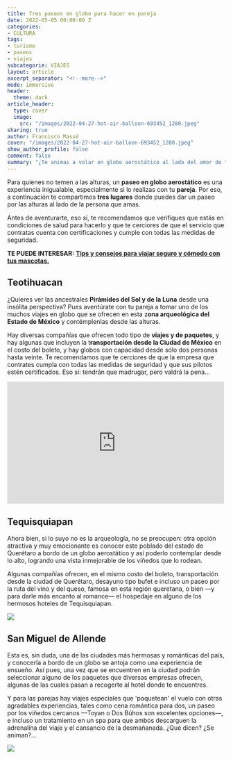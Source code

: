 ```yaml
---
title: Tres paseos en globo para hacer en pareja
date: 2022-05-05 00:00:00 Z
categories:
- CULTURA
tags:
- turismo
- paseos
- viajes
subcategorie: VIAJES
layout: article
excerpt_separator: "<!--more-->"
mode: immersive
header:
  theme: dark
article_header:
  type: cover
  image:
    src: "/images/2022-04-27-hot-air-balloon-693452_1280.jpeg"
sharing: true
author: Francisco Massé
cover: "/images/2022-04-27-hot-air-balloon-693452_1280.jpeg"
show_author_profile: false
comment: false
summary: "¿Te animas a volar en globo aerostático al lado del amor de tu vida?"
---
```


Para quienes no temen a las alturas, un **paseo en globo aerostático** es una experiencia inigualable, especialmente si lo realizas con tu **pareja**. Por eso, a continuación te compartimos **tres lugares** donde puedes dar un paseo por las alturas al lado de la persona que amas.

Antes de aventurarte, eso sí, te recomendamos que verifiques que estás en condiciones de salud para hacerlo y que te cerciores de que el servicio que contratas cuenta con certificaciones y cumple con todas las medidas de seguridad.

**TE PUEDE INTERESAR:** [**Tips y consejos para viajar seguro y cómodo con tus mascotas.**](https://blog.tonoysumariachi.com/turismo/2022/09/20/tips-y-consejos-para-viajar-seguro-y-comodo-con-tus-mascotas.html)

## Teotihuacan

¿Quieres ver las ancestrales **Pirámides del Sol y de la Luna** desde una insólita perspectiva? Pues aventúrate con tu pareja a tomar uno de los muchos viajes en globo que se ofrecen en esta z**ona arqueológica del Estado de México** y contémplenlas desde las alturas.

Hay diversas compañías que ofrecen todo tipo de **viajes y de paquetes**, y hay algunas que incluyen la t**ransportación desde la Ciudad de México** en el costo del boleto, y hay globos con capacidad desde sólo dos personas hasta veinte. Te recomendamos que te cerciores de que la empresa que contrates cumpla con todas las medidas de seguridad y que sus pilotos estén certificados. Eso sí: tendrán que madrugar, pero valdrá la pena…

<iframe src="https://www.facebook.com/plugins/post.php?href=https%3A%2F%2Fwww.facebook.com%2FEdomexTurismo%2Fposts%2F384653793702023&show_text=false&width=500" width="500" height="281" style="border:none;overflow:hidden" scrolling="no" frameborder="0" allowfullscreen="true" allow="autoplay; clipboard-write; encrypted-media; picture-in-picture; web-share"></iframe>

## Tequisquiapan

Ahora bien, si lo suyo no es la arqueología, no se preocupen: otra opción atractiva y muy emocionante es conocer este poblado del estado de Querétaro a bordo de un globo aerostático y así poderlo contemplar desde lo alto, logrando una vista inmejorable de los viñedos que lo rodean.

Algunas compañías ofrecen, en el mismo costo del boleto, transportación desde la ciudad de Querétaro, desayuno tipo bufet e incluso un paseo por la ruta del vino y del queso, famosa en esta región queretana, o bien —y para darle más encanto al romance— el hospedaje en alguno de los hermosos hoteles de Tequisquiapan.

![](https://upload.wikimedia.org/wikipedia/commons/thumb/3/32/Tequisquiapan_Quer%C3%A9taro.jpg/1280px-Tequisquiapan_Quer%C3%A9taro.jpg)

## San Miguel de Allende

Esta es, sin duda, una de las ciudades más hermosas y románticas del país, y conocerla a bordo de un globo se antoja como una experiencia de ensueño. Así pues, una vez que se encuentren en la ciudad podrán seleccionar alguno de los paquetes que diversas empresas ofrecen, algunas de las cuales pasan a recogerte al hotel donde te encuentres.

Y para las parejas hay viajes especiales que 'paquetean' el vuelo con otras agradables experiencias, tales como cena romántica para dos, un paseo por los viñedos cercanos —Toyan o Dos Búhos son excelentes opciones—, e incluso un tratamiento en un spa para que ambos descarguen la adrenalina del viaje y el cansancio de la desmañanada. ¿Qué dicen? ¿Se animan?…

![](https://upload.wikimedia.org/wikipedia/commons/thumb/8/81/Parroquia_de_San_Miguel_Arc%C3%A1ngel%2C_San_Miguel_Allende%2C_Guanajuato-_San_Miguel_Arc%C3%A1ngel_Parish%2C_San_Miguel_Allende%2C_Guanajuato_%2823304055875%29.jpg/1024px-Parroquia_de_San_Miguel_Arc%C3%A1ngel%2C_San_Miguel_Allende%2C_Guanajuato-_San_Miguel_Arc%C3%A1ngel_Parish%2C_San_Miguel_Allende%2C_Guanajuato_%2823304055875%29.jpg)
